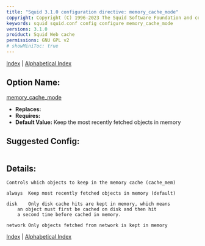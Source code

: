 ```yaml
---
title: "Squid 3.1.0 configuration directive: memory_cache_mode"
copyright: Copyright (C) 1996-2023 The Squid Software Foundation and contributors
keywords: squid squid.conf config configure memory_cache_mode
versions: 3.1.0
proiduct: Squid Web cache
permissions: GNU GPL v2
# showMiniToc: true
---
```

[Index](index#toc_memory_cache_mode) | [Alphabetical Index](index_all#toc_memory_cache_mode)

## Option Name:
[memory_cache_mode](#memory_cache_mode)
 * **Replaces:** 
 * **Requires:** 
 * **Default Value:** Keep the most recently fetched objects in memory


## Suggested Config:
```plaintext

```

## Details:

	Controls which objects to keep in the memory cache (cache_mem)

	always	Keep most recently fetched objects in memory (default)

	disk	Only disk cache hits are kept in memory, which means
		an object must first be cached on disk and then hit
		a second time before cached in memory.

	network	Only objects fetched from network is kept in memory



[Index](index#toc_memory_cache_mode) | [Alphabetical Index](index_all#toc_memory_cache_mode)

